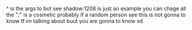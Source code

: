 ^ is the args to bot see shadow:1208 is just an example you can chage all the ":" is a cosmetic probably if a random person see this is not gonna to know tf im talking about buut you are gonna to know xd
